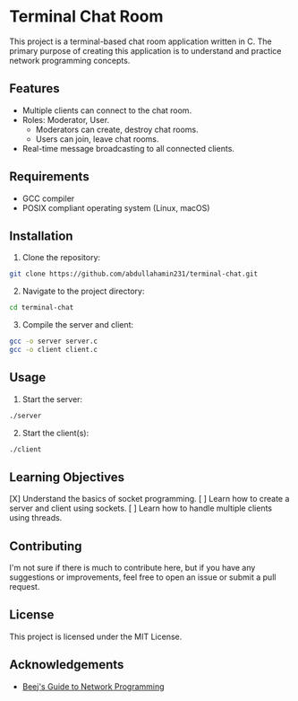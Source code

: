 # Terminal Chat Room

This project is a terminal-based chat room application written in C. The primary purpose of creating this application is to understand and practice network programming concepts.

## Features

- Multiple clients can connect to the chat room.
- Roles: Moderator, User.
  - Moderators can create, destroy chat rooms.
  - Users can join, leave chat rooms.
- Real-time message broadcasting to all connected clients.

## Requirements

- GCC compiler
- POSIX compliant operating system (Linux, macOS)

## Installation

1. Clone the repository:

```sh
git clone https://github.com/abdullahamin231/terminal-chat.git
```

2. Navigate to the project directory:

```sh
cd terminal-chat
```

3. Compile the server and client:

```sh
gcc -o server server.c
gcc -o client client.c
```

## Usage

1. Start the server:

```sh
./server
```

2. Start the client(s):

```sh
./client
```

## Learning Objectives

[X] Understand the basics of socket programming.
[ ] Learn how to create a server and client using sockets.
[ ] Learn how to handle multiple clients using threads.

## Contributing

I'm not sure if there is much to contribute here, but if you have any suggestions or improvements, feel free to open an issue or submit a pull request.

## License

This project is licensed under the MIT License.

## Acknowledgements

- [Beej's Guide to Network Programming](https://beej.us/guide/bgnet/)

